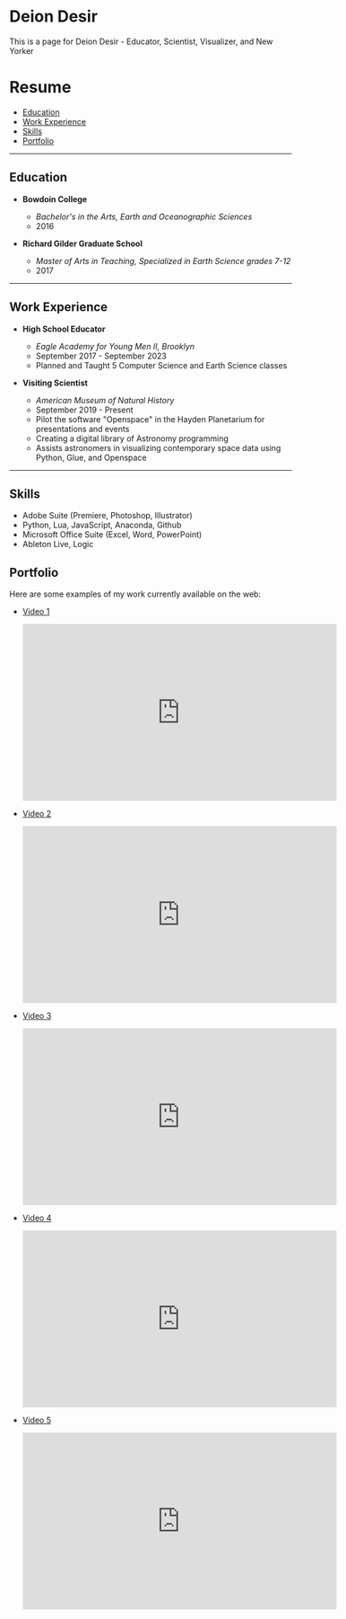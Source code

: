 # Deion Desir

This is a page for Deion Desir - Educator, Scientist, Visualizer, and New Yorker

# Resume
- [Education](#education)
- [Work Experience](#work-experience)
- [Skills](#skills)
- [Portfolio](#portfolio)

---

## Education

- **Bowdoin College**
  - *Bachelor's in the Arts, Earth and Oceanographic Sciences*
  - 2016

- **Richard Gilder Graduate School**
  - *Master of Arts in Teaching, Specialized in Earth Science grades 7-12*
  - 2017

---

## Work Experience

- **High School Educator**
  - *Eagle Academy for Young Men II, Brooklyn*
  - September 2017 - September 2023
  - Planned and Taught 5 Computer Science and Earth Science classes

- **Visiting Scientist**
  - *American Museum of Natural History*
  - September 2019 - Present
  - Pilot the software "Openspace" in the Hayden Planetarium for presentations and events
  - Creating a digital library of Astronomy programming
  - Assists astronomers in visualizing contemporary space data using Python, Glue, and Openspace

---

## Skills

- Adobe Suite (Premiere, Photoshop, Illustrator)
- Python, Lua, JavaScript, Anaconda, Github
- Microsoft Office Suite (Excel, Word, PowerPoint)
- Ableton Live, Logic


## Portfolio 

Here are some examples of my work currently available on the web:

- [Video 1](https://www.youtube.com/watch?v=_9GA0PjOSbI)
  <iframe width="560" height="315" src="https://www.youtube.com/embed/_9GA0PjOSbI" title="YouTube video player" frameborder="0" allow="accelerometer; autoplay; clipboard-write; encrypted-media; gyroscope; picture-in-picture; web-share" allowfullscreen></iframe>

- [Video 2](https://www.youtube.com/watch?v=N79TowJOHHE)
  <iframe width="560" height="315" src="https://www.youtube.com/embed/N79TowJOHHE" title="YouTube video player" frameborder="0" allow="accelerometer; autoplay; clipboard-write; encrypted-media; gyroscope; picture-in-picture; web-share" allowfullscreen></iframe>

- [Video 3](https://www.youtube.com/watch?v=4b61xxeAa4U)
  <iframe width="560" height="315" src="https://www.youtube.com/embed/4b61xxeAa4U" title="YouTube video player" frameborder="0" allow="accelerometer; autoplay; clipboard-write; encrypted-media; gyroscope; picture-in-picture; web-share" allowfullscreen></iframe>

- [Video 4](https://www.youtube.com/watch?v=GL0SJTFWejA)
  <iframe width="560" height="315" src="https://www.youtube.com/embed/GL0SJTFWejA" title="YouTube video player" frameborder="0" allow="accelerometer; autoplay; clipboard-write; encrypted-media; gyroscope; picture-in-picture; web-share" allowfullscreen></iframe>

- [Video 5](https://www.youtube.com/watch?v=6m0Rfs2hnkA)
  <iframe width="560" height="315" src="https://www.youtube.com/embed/6m0Rfs2hnkA" title="YouTube video player" frameborder="0" allow="accelerometer; autoplay; clipboard-write; encrypted-media; gyroscope; picture-in-picture; web-share" allowfullscreen></iframe>

